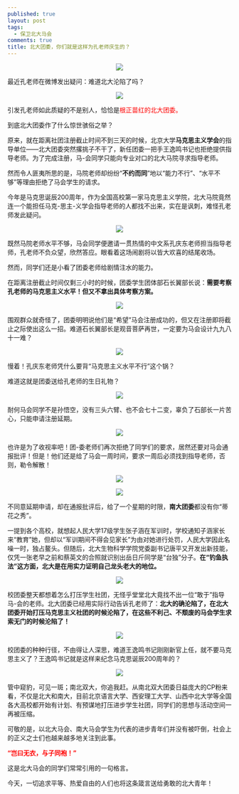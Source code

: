 ```yaml
---
published: true
layout: post
tags:
  - 保卫北大马会
comments: true
title: 北大团委，你们就是这样为孔老师庆生的？  
---
```


<p align="center"> <img src="https://ae01.alicdn.com/kf/HTB1HNSUXcrrK1RjSspaq6AREXXak.jpg"> </p>

最近孔老师在微博发出疑问：难道北大沦陷了吗？
 
<p align="center"> <img src="https://ae01.alicdn.com/kf/HTB1NheUXcnrK1RjSspkq6yuvXXaa.jpg"> </p>

引发孔老师如此质疑的不是别人，恰恰是<font color=Red>根正苗红的北大团委。</font>

到底北大团委作了什么惊世骇俗之举？

原来，就在距离社团注册截止时间不到三天的时候，北京大学**马克思主义学会**的指导单位——北大团委突然撂挑子不干了，新任团委一把手王逸鸣书记也拒绝提供指导老师。为了完成注册，马-会同学只能向专业对口的北大马院寻求指导老师。

然而令人匪夷所思的是，马院老师却纷纷“**不约而同**”地以“能力不行”、“水平不够”等理由拒绝了马会学生的请求。

今年是马克思诞辰200周年，作为全国高校第一家马克思主义学院，北大马院竟然连一个能担任马克-思主-义学会指导老师的人都找不出来，实在是讽刺，难怪孔老师发此疑问。
 
<p align="center"> <img src="https://ae01.alicdn.com/kf/HTB1JySUXXzsK1Rjy1Xbq6xOaFXaF.jpg"> </p>

既然马院老师水平不够，马会同学便邀请一贯热情的中文系孔庆东老师担当指导老师，孔老师不负众望，欣然答应。眼看着这场闹剧将以皆大欢喜的结尾收场。

然而，同学们还是小看了团委老师给剧情注水的能力。

在距离注册截止时间仅剩三小时的时候，团委学生团体部石长翼部长说：**需要考察孔老师的马克思主义水平！但又不拿出具体考察方案。**
 
<p align="center"> <img src="https://ww1.sinaimg.cn/large/005YhI8igy1fvjk0c7r4hj306p0633yo.catbox.moe/1zmt9d.jpg"> </p>


围观群众就奇怪了，团委明明说他们是“希望”马会注册成功的，但又在注册即将截止之际使出这么一招。难道石长翼部长是观音菩萨再世，一定要为马会设计九九八十一难？
 
<p align="center"> <img src="https://ae01.alicdn.com/kf/HTB1_V1VXffsK1RjSszbq6AqBXXaW.jpg"> </p>
 
慢着！孔庆东老师凭什么要背“马克思主义水平不行”这个锅？

难道这就是团委送给孔老师的生日礼物？
 
<p align="center"> <img src="https://ae01.alicdn.com/kf/HTB1kXGVXojrK1RkHFNRq6ySvpXaI.jpg"> </p>

耐何马会同学不是孙悟空，没有三头六臂、也不会七十二变，辜负了石部长一片苦心，只能申请注册延期。
 
<p align="center"> <img src="https://ae01.alicdn.com/kf/HTB1ik5DcNjaK1RjSZKzq6xVwXXaD.jpg"> </p>

也许是为了收视率吧！团-委老师们再次拒绝了同学们的要求，居然还要对马会通报批评！但是！他们还是给了马会一周时间，要求一周后必须找到指导老师，否则，勒令解散！
 
<p align="center"><img src="https://ww1.sinaimg.cn/large/005YhI8igy1fvjk8gtsfqj30dr0m8tar">  </p>

<p align="center"> <img src="https://ae01.alicdn.com/kf/HTB1hkGUXiDxK1Rjy1zcq6yGeXXax.jpg"> </p>

不同意延期申请，却在通报批评后，给了一个星期的时限，**南大团委**都没有你“蒂花之秀”。

一提到各个高校，就想起人民大学17级学生张子涵在军训时，学校通知子涵家长来“教育”她，但却以“军训期间不得会见家长”为由对她进行处罚，人民大学因此名噪一时，独占鳌头。但随后，北大生物科学学院党委副书记唐平又开发出新技能，仅凭一张老早之前和蔡英文的合照就识别出岳日斤同学是“台独”分子。**在“钓鱼执法”这方面，北大是在用实力证明自己龙头老大的地位。**

<p align="center"> <img src="https://files.catbox.moe/unmiv1.jpg"> </p>

校团委整天都想着怎么打压学生社团，无怪乎堂堂北大竟找不出一位“敢于”指导马-会的老师。北大团委已经用实际行动告诉孔老师了：**北大的确沦陷了，在北大团委开始打压马克思主义社团的时候沦陷了，在这些不利己、不颓废的马会学生求索无门的时候沦陷了！**

<p align="center"> <img src="https://ww1.sinaimg.cn/large/005YhI8igy1fvjkblhg86j30ci04waad"> </p>

校团委的种种行径，不由得让人深思，难道王逸鸣书记刚刚新官上任，就不要马克思主义了？王逸鸣书记就是这样来纪念马克思诞辰200周年的？

<p align="center"> <img src=" https://ae01.alicdn.com/kf/HTB1dpaVXjDuK1RjSszdq6xGLpXac.jpg"> </p>

管中窥豹，可见一斑；南北双大，你追我赶。从南北双大团委日益庞大的CP粉来看，不仅是北大和南大，目前北京语言大学、西安理工大学、山西中北大学等全国各大高校都开始有计划、有预谋地打压进步学生社团，同学们的思想与活动空间一再被压缩。

可敬的是，以北大马会、南大马会学生为代表的进步青年们并没有被吓倒，社会上的正义之士们也越来越多地关注到此事。

**<font color=Red>“岂曰无衣，与子同袍！”</font>**

这是北大马会的同学们常常引用的一句格言。

今天，一切追求平等、热爱自由的人们也将这条箴言送给勇敢的北大青年！
